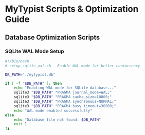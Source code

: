 # MyTypist Scripts & Optimization Guide

## Database Optimization Scripts

### SQLite WAL Mode Setup

```bash
#!/bin/bash
# setup_sqlite_wal.sh - Enable WAL mode for better concurrency

DB_PATH="./mytypist.db"

if [ -f "$DB_PATH" ]; then
    echo "Enabling WAL mode for SQLite database..."
    sqlite3 "$DB_PATH" "PRAGMA journal_mode=WAL;"
    sqlite3 "$DB_PATH" "PRAGMA cache_size=10000;"
    sqlite3 "$DB_PATH" "PRAGMA synchronous=NORMAL;"
    sqlite3 "$DB_PATH" "PRAGMA busy_timeout=30000;"
    echo "WAL mode enabled successfully"
else
    echo "Database file not found: $DB_PATH"
    exit 1
fi
